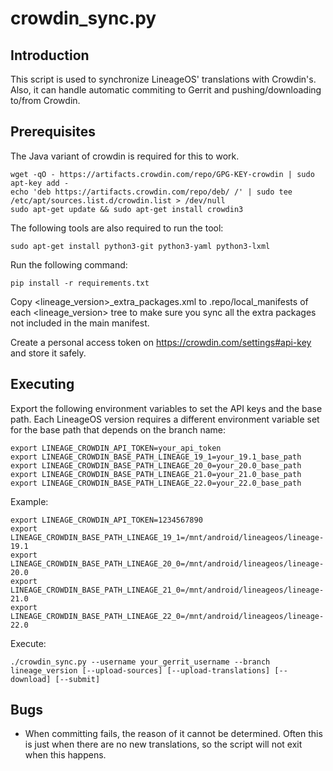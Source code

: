 crowdin_sync.py
==================

Introduction
------------
This script is used to synchronize LineageOS' translations with Crowdin's. Also, it can handle
automatic commiting to Gerrit and pushing/downloading to/from Crowdin.

Prerequisites
-------------
The Java variant of crowdin is required for this to work.

    wget -qO - https://artifacts.crowdin.com/repo/GPG-KEY-crowdin | sudo apt-key add -
    echo 'deb https://artifacts.crowdin.com/repo/deb/ /' | sudo tee /etc/apt/sources.list.d/crowdin.list > /dev/null
    sudo apt-get update && sudo apt-get install crowdin3

The following tools are also required to run the tool:

    sudo apt-get install python3-git python3-yaml python3-lxml

Run the following command:

    pip install -r requirements.txt

Copy <lineage_version>_extra_packages.xml to .repo/local_manifests of each <lineage_version> tree
to make sure you sync all the extra packages not included in the main manifest.

Create a personal access token on https://crowdin.com/settings#api-key and store it safely.

Executing
---------
Export the following environment variables to set the API keys and the base path.
Each LineageOS version requires a different environment variable set for the base path that depends on the branch name:

    export LINEAGE_CROWDIN_API_TOKEN=your_api_token
    export LINEAGE_CROWDIN_BASE_PATH_LINEAGE_19_1=your_19.1_base_path
    export LINEAGE_CROWDIN_BASE_PATH_LINEAGE_20_0=your_20.0_base_path
    export LINEAGE_CROWDIN_BASE_PATH_LINEAGE_21.0=your_21.0_base_path
    export LINEAGE_CROWDIN_BASE_PATH_LINEAGE_22.0=your_22.0_base_path

Example:

    export LINEAGE_CROWDIN_API_TOKEN=1234567890
    export LINEAGE_CROWDIN_BASE_PATH_LINEAGE_19_1=/mnt/android/lineageos/lineage-19.1
    export LINEAGE_CROWDIN_BASE_PATH_LINEAGE_20_0=/mnt/android/lineageos/lineage-20.0
    export LINEAGE_CROWDIN_BASE_PATH_LINEAGE_21_0=/mnt/android/lineageos/lineage-21.0
    export LINEAGE_CROWDIN_BASE_PATH_LINEAGE_22_0=/mnt/android/lineageos/lineage-22.0

Execute:

    ./crowdin_sync.py --username your_gerrit_username --branch lineage_version [--upload-sources] [--upload-translations] [--download] [--submit]

Bugs
----
 - When committing fails, the reason of it cannot be determined. Often this is just when there
   are no new translations, so the script will not exit when this happens.
